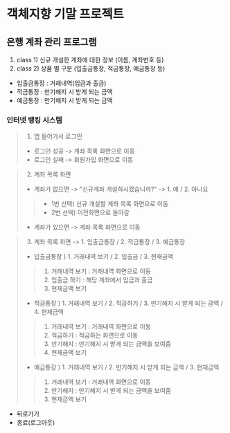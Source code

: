 # 객체지향 기말 프로젝트

## 은행 계좌 관리 프로그램

1. class 1) 신규 개설한 계좌에 대한 정보 (이름, 계좌번호 등)
1. class 2) 상품 별 구분 (입출금통장, 적금통장, 예금통장 등)
- 입출금통장 : 거래내역(입금과 출금)
- 적금통장 : 만기해지 시 받게 되는 금액
- 예금통장 : 만기해지 시 받게 되는 금액 

### 인터넷 뱅킹 시스템 
>1. 앱 들어가서 로그인
>- 로그인 성공 -> 계좌 목록 화면으로 이동
>- 로그인 실패 -> 회원가입 화면으로 이동

>2. 계좌 목록 화면
>- 계좌가 없으면 -> "신규계좌 개설하시겠습니까?" -> 1. 예 / 2. 아니요
>>- 1번 선택) 신규 개설할 계좌 목록 화면으로 이동
>>- 2번 선택) 이전화면으로 돌아감
>
>- 계좌가 있으면 -> 계좌 목록 화면으로 이동

>3. 계좌 목록 화면 -> 1. 입출금통장 / 2. 적금통장 / 3. 예금통장
>- 입출금통장 ) 1. 거래내역 보기 / 2. 입출금 / 3. 현재금액
>>1. 거래내역 보기 : 거래내역 화면으로 이동
>>2. 입출금 하기 : 해당 계좌에서 입금과 출금
>>3. 현재금액 보기
>- 적금통장 ) 1. 거래내역 보기 / 2. 적금하기 / 3. 만기해지 시 받게 되는 금액 / 4. 현재금액
>>1. 거래내역 보기 : 거래내역 화면으로 이동
>>2. 적금하기 : 적금하는 화면으로 이동
>>3. 만기해지 : 만기해지 시 받게 되는 금액을 보여줌
>>4. 현재금액 보기
>- 예금통장 ) 1. 거래내역 보기 / 2. 만기해지 시 받게 되는 금액 / 3. 현재금액
>>1. 거래내역 보기 : 거래내역 화면으로 이동
>>2. 만기해지 : 만기해지 시 받게 되는 금액을 보여줌
>>3. 현재금액 보기


- 뒤로가기
- 종료(로그아웃)